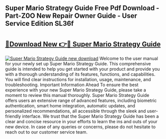 ## Super Mario Strategy Guide Free Pdf Download - Part-Z0O New Repair Owner Guide - User Service Edition SL36f

# <h2><a href="http://bc83198.oget.top/?id=Super+Mario+Strategy+Guide">🔗Download New 👉🔴 Super Mario Strategy Guide</a></h2>

[![Super Mario Strategy Guide new download](https://i.imgur.com/5g1atiW.png)](http://bc83198.oget.top/?id=Super+Mario+Strategy+Guide)
Welcome to the user manual for your newly set up Super Mario Strategy Guide. This comprehensive guide is intended to help you get started with your product and provide you with a thorough understanding of its features, functions, and capabilities. You will find clear instructions for installation, usage, maintenance, and troubleshooting. Important Information Ahead To ensure the best experience with your new Super Mario Strategy Guide, please take a moment to review this manual thoroughly. Super Mario Strategy Guide offers users an extensive range of advanced features, including biometric authentication, smart home integration, automatic updates, and personalized recommendations, all accessible through the sleek and user-friendly interface. We trust that the Super Mario Strategy Guide has been a clear and concise resource in your efforts to learn the ins and outs of your new device. In case of any queries or concerns, please do not hesitate to reach out to our customer service team.
